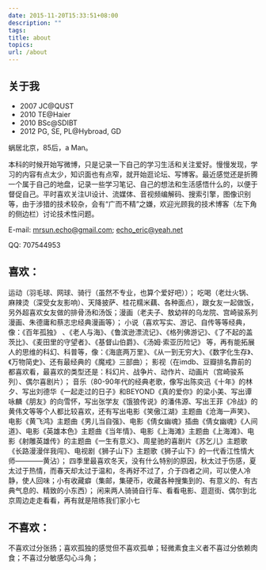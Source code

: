```yaml
---
date: 2015-11-20T15:33:51+08:00
description: ""
tags:
title: about
topics:
url: /about
---
```


## 关于我

- 2007  JC@QUST
- 2010  TE@Haier
- 2010  BSc@SDIBT
- 2012  PG, SE, PL@Hybroad, GD

蜗居北京，85后，a Man。

本科的时候开始写微博，只是记录一下自己的学习生活和关注爱好。慢慢发现，学习的内容有点太少，知识面也有点窄，就开始逛论坛、写博客。最近感觉还是折腾一个属于自己的地盘，记录一些学习笔记、自己的想法和生活感悟什么的，以便于督促自己。平时喜欢关注UI设计、流媒体、音视频编解码、搜索引擎，图像识别等，由于涉猎的技术较杂，会有“广而不精”之嫌，欢迎光顾我的技术博客（左下角的侧边栏）讨论技术性问题。

E-mail: mrsun.echo@gmail.com;  echo_eric@yeah.net

QQ: 707544953

## 喜欢：
运动（羽毛球、网球、骑行（虽然不专业，也算个爱好吧））；
吃喝（老灶火锅、麻辣烫（深受女友影响）、天降披萨、桂花糯米藕、各种面点），跟女友一起做饭，另外超喜欢女友做的排骨汤和汤饭；漫画（老夫子、敖幼祥的乌龙院、宫崎骏系列漫画、朱德庸和蔡志忠经典漫画等）；
小说（喜欢写实、游记、自传等等经典，像：《百年孤独》 、《老人与海》、《鲁滨逊漂流记》、《格列佛游记》、《了不起的盖茨比》、《麦田里的守望者》、《基督山伯爵》、《汤姆·索亚历险记》 等，再有能拓展人的思维的科幻、科普等，像：《海底两万里》、《从一到无穷大》、《数字化生存》、《万物简史》、还有最经典的《魔戒》三部曲）；
影视（在imdb、豆瓣排名靠前的都喜欢看，最喜欢的类型还是：科幻片、战争片、动作片、动画片（宫崎骏系列）、偶尔喜剧片）；
音乐（80-90年代的经典老歌，像写出陈奕迅《十年》的林夕、写出刘德华《一起走过的日子》和BEYOND《真的爱你》的梁小美、写出谭咏麟《朋友》的向雪怀，写出张学友《饿狼传说》的潘伟源、写出王菲《冷战》的黄伟文等等个人都比较喜欢，还有写出电影《笑傲江湖》主题曲《沧海一声笑》、电影《黄飞鸿》主题曲《男儿当自强》、电影《倩女幽魂》插曲《倩女幽魂》《人间道》、电影《英雄本色》主题曲《当年情》、电影《上海滩》主题曲《上海滩》、电影《射雕英雄传》的主题曲《一生有意义》、周星驰的喜剧片《苏乞儿》主题歌《长路漫漫伴我闯》、电视剧《狮子山下》主题歌《狮子山下》的一代香江性情大师————黄沾）；
四季里最喜欢冬天，没有什么特别的原因，秋太过于伤感，夏太过于热情，而春天却太过于温和，冬再好不过了，介于四者之间，可以使人冷静，使人回味；小有收藏癖（集邮，集硬币，收藏各种搜集到的、有意义的、有古典气息的、精致的小东西）；
闲来两人骑骑自行车、看看电影、逛逛街、偶尔到北京周边走走看看，再有就是陪练我们家小七

## 不喜欢：
不喜欢过分张扬；喜欢孤独的感觉但不喜欢孤单；轻微素食主义者不喜过分依赖肉食；不喜过分敏感勾心斗角；

